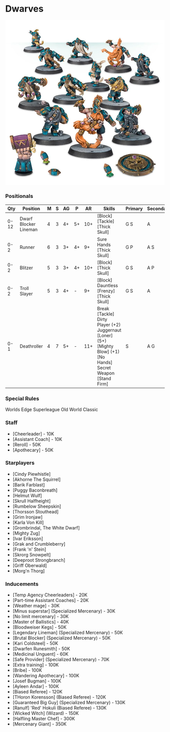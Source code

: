 ﻿# Dwarves

![](../media/teams/DwarfGiants01.webp)

### Positionals

| Qty  | Position              | M | S | AG | P  | AR  | Skills                                                                                                                                                          | Primary | Secondary | Cost |
| ---- | --------------------- | - | - | -- | -- | --- | --------------------------------------------------------------------------------------------------------------------------------------------------------------- | ------- | --------- | ---- |
| 0-12 | Dwarf Blocker Lineman | 4 | 3 | 4+ | 5+ | 10+ | [Block]<br /> [Tackle] <br /> [Thick Skull]                                                                                                                     | G S     | A         | 70K  |
| 0-2  | Runner                | 6 | 3 | 3+ | 4+ | 9+  | Sure Hands<br /> [Thick Skull]                                                                                                                                  | G P     | A S       | 85K  |
| 0-2  | Blitzer               | 5 | 3 | 3+ | 4+ | 10+ | [Block]<br /> [Thick Skull]                                                                                                                                     | G S     | A P       | 80K  |
| 0-2  | Troll Slayer          | 5 | 3 | 4+ | -  | 9+  | [Block]<br /> Dauntless <br /> [Frenzy] <br /> [Thick Skull]                                                                                                    | G S     | A         | 95K  |
| 0-1  | Deathroller           | 4 | 7 | 5+ | -  | 11+ | Break [Tackle]<br /> Dirty Player (+2) <br /> Juggernaut <br /> [Loner] (5+) <br /> [Mighty Blow] (+1) <br /> [No Hands] <br /> Secret Weapon <br /> [Stand Firm] | S       | A G       | 170K |

### Special Rules

Worlds Edge Superleague
Old World Classic

### Staff

* [Cheerleader] - 10K
* [Assistant Coach] - 10K
* [Reroll] - 50K
* [Apothecary]  - 50K

### Starplayers

* [Cindy Piewhistle]
* [Akhorne The Squirrel]
* [Barik Farblast]
* [Puggy Baconbreath]
* [Helmut Wulf]
* [Skrull Halfheight]
* [Rumbelow Sheepskin]
* [Thorsson Stouthead]
* [Grim Ironjaw]
* [Karla Von Kill]
* [Grombrindal, The White Dwarf]
* [Mighty Zug]
* [Ivar Eriksson]
* [Grak and Crumbleberry]
* [Frank 'n' Stein]
* [Skrorg Snowpelt]
* [Deeproot Strongbranch]
* [Griff Oberwald]
* [Morg'n Thorg]

### Inducements

* [Temp Agency Cheerleaders] - 20K
* [Part-time Assistant Coaches] - 20K
* [Weather mage] - 30K
* [Minus superstar] (Specialized Mercenary) - 30K
* [No limit mercenary] - 30K
* [Master of Ballistics] - 40K
* [Bloodweiser Kegs] - 50K
* [Legendary Lineman] (Specialized Mercenary) - 50K
* [Brutal Blocker] (Specialized Mercenary) - 50K
* [Kari Coldsteel] - 50K
* [Dwarfen Runesmith] - 50K
* [Medicinal Unguent] - 60K
* [Safe Provider] (Specialized Mercenary) - 70K
* [Extra training] - 100K
* [Bribe] - 100K
* [Wandering Apothecary] - 100K
* [Josef Bugman] - 100K
* [Ayleen Andar] - 100K
* [Biased Referee] - 120K
* [THoron Korensson] (Biased Referee) - 120K
* [Guaranteed Big Guy] (Specialized Mercenary) - 130K
* [Ranulf] 'Red' Hokuli (Biased Referee) - 130K
* [Wicked Witch] (Wizard) - 150K
* [Halfling Master Chef] - 300K
* [Mercenary Giant] - 350K

